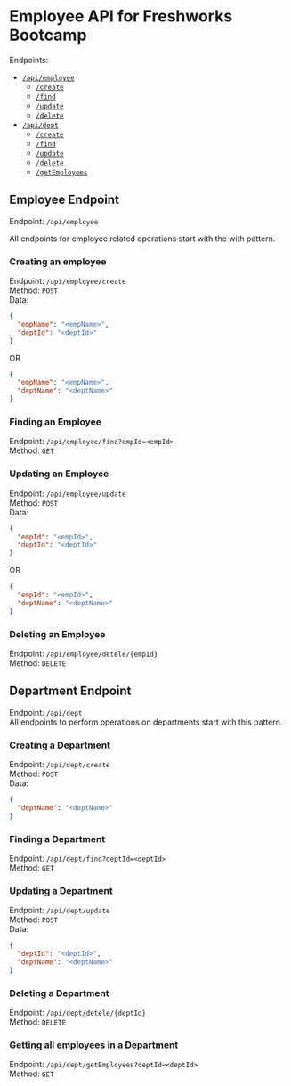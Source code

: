 # Employee API for Freshworks Bootcamp

Endpoints:
* [`/api/employee`](#employee-endpoint)
    * [`/create`](#creating-an-employee)
    * [`/find`](#finding-an-employee)
    * [`/update`](#updating-an-employee)
    * [`/delete`](#deleting-an-employee)
* [`/api/dept`](#department-endpoint)
    * [`/create`](#creating-a-department)
    * [`/find`](#finding-a-department)
    * [`/update`](#updating-a-department)
    * [`/delete`](#deleting-a-department)
    * [`/getEmployees`](#getting-all-employees-in-a-department)
    
## Employee Endpoint
<p id="employee-endpoint"></p>

Endpoint: `/api/employee`

All endpoints for employee related operations start with the with pattern.

### Creating an employee
Endpoint: `/api/employee/create`<br>
Method: `POST`<br>
Data:
```json
{
  "empName": "<empName>",
  "deptId": "<deptId>"
}
```
OR
```json
{
  "empName": "<empName>",
  "deptName": "<deptName>"
}
```

### Finding an Employee
Endpoint: `/api/employee/find?empId=<empId>`<br>
Method: `GET`

### Updating an Employee
Endpoint: `/api/employee/update`<br>
Method: `POST`<br>
Data:
```json
{
  "empId": "<empId>",
  "deptId": "<deptId>"
}
```
OR
```json
{
  "empId": "<empId>",
  "deptName": "<deptName>"
}
```

### Deleting an Employee
Endpoint: `/api/employee/detele/{empId}`<br>
Method: `DELETE`

## Department Endpoint
Endpoint: `/api/dept`<br>
All endpoints to perform operations on departments start with this pattern.

### Creating a Department
Endpoint: `/api/dept/create`<br>
Method: `POST`<br>
Data:
```json
{
  "deptName": "<deptName>"
}
```

### Finding a Department
Endpoint: `/api/dept/find?deptId=<deptId>`<br>
Method: `GET`

### Updating a Department
Endpoint: `/api/dept/update`<br>
Method: `POST`<br>
Data:
```json
{
  "deptId": "<deptId>",
  "deptName": "<deptName>"
}
```

### Deleting a Department
Endpoint: `/api/dept/detele/{deptId}`<br>
Method: `DELETE`

### Getting all employees in a Department
Endpoint: `/api/dept/getEmployees?deptId=<deptId>`<br>
Method: `GET`
